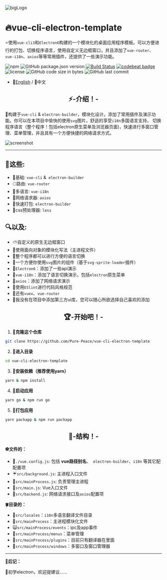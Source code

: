 ![bigLogo](http://otsu.fun/big_logo.png)
# 🔥vue-cli-electron-template
⭐使用`vue-cli3`和`Electron6`构建的一个模块化的桌面应用程序模板。可以方便进行的打包、切换程序语言，使用自定义无边框窗口，并且添加了`vue-router`、`vue-i18n`、`axios`等等常用插件，还提供了一些演示功能。

![npm](https://img.shields.io/npm/v/@vue/cli?color=aa&label=vue-cli)
![GitHub package.json version](https://img.shields.io/github/package-json/v/Pure-Peace/vue-cli-electron-template?color=yellow&logo=yellow&logoColor=yellow)
[![Build Status](https://travis-ci.org/Pure-Peace/vue-cli-electron-template.svg?branch=master)](https://travis-ci.org/Pure-Peace/vue-cli-electron-template)
[![codebeat badge](https://codebeat.co/badges/ee804451-ff1f-4e2f-9858-b0b3e2d96a3f)](https://codebeat.co/projects/github-com-pure-peace-vue-cli-electron-template-master)
![license](https://img.shields.io/badge/license-MIT-000000.svg)
![GitHub code size in bytes](https://img.shields.io/github/languages/code-size/Pure-Peace/vue-cli-electron-template?color=aa&label=Lightweight&logo=aa&logoColor=aa)
![GitHub last commit](https://img.shields.io/github/last-commit/Pure-Peace/vue-cli-electron-template)

- 🌺[English](https://github.com/Pure-Peace/vue-cli-electron-template/blob/master/README.md) / 💖中文

<h2 align="center">⚡-介绍！-</h2>

🚀构建于`vue-cli` & `electron-builder`，模块化设计。添加了常用插件及演示功能。你可以在本项目中愉快的使用`svg`图片，舒适的享受`i18n`多国语言支持， 切换程序语言（整个程序！包括electron原生菜单及浏览器页面)，快速进行多窗口管理、菜单管理，并且具有一个方便快捷的网络请求方式。


![screenshot](http://otsu.fun/shoot_eg.png)

---

## 📘这些:
- 🍊基础: `vue-cli` &` electron-builder`
- 🌕路由: `vue-router`
- 🍁多语言: `vue-i18n`
- 🌝网络请求器: `axios`
- 🚅快速打包: `electron-builder`
- 💚css预处理器: `less`

## 🔍以及:
- ⛅自定义的原生无边框窗口
- 🎨使用面向对象的模块化写法（主进程文件）
- 🍰整个程序都可以进行方便的语言切换
- 🐳一个方便你使用`svg`图片的组件（基于`svg-sprite-loader`插件）
- 🏀`Electron6`：添加了一些api演示
- 🍉`vue-i18n`：添加了语言切换演示，包括`electron`原生菜单
- 🍩`axios`：添加了网络请求演示
- 🌼使用`ESlint`进行代码风格规范
- 🌠还有`vuex`、`vue-router`
- 🍖我没有在项目中添加第三方ui库，您可以随心所欲选择自己喜欢的添加


<h2 align="center">🏆-开始吧！-</h2>


 1. **🍬克隆这个仓库**
 
```bash
git clone https://github.com/Pure-Peace/vue-cli-electron-template
```

 2. **🍮进入目录**
 
```bash
cd vue-cli-electron-template
```

 3. **🍙安装依赖（推荐使用yarn）**
 
```bash
yarn & npm install
```` 


 4. **🌽启动应用**
 
```bash
yarn go & npm run go
```

 5. **🍭打包应用**
 
```bash
yarn packapp & npm run packapp
```


<h2 align="center">🍌-结构！-</h2>

**⚽文件的：**

- 🎰`./vue.config.js`: 包括 **vue路径别名**、` electron-builder`、`i18n` 等其它配配置项
- ☔`src/background.js`: 主进程入口文件
- 🐐`src/mainProcess.js`: 负责管理主进程
- 🚧`src/main.js`: Vue入口文件
- 🏨`src/backend.js`: 网络请求接口及`axios`配置项

**🍀目录的：**

- 🌲`src/locales`：`i18n`多语言翻译文件目录
- 🐓`src/mainProcess`：主进程模块化文件
- 🙀`src/mainProcess/events`：ipc及app事件
- 🌴`src/mainProcess/menus`：菜单管理
- 🐏`src/mainProcess/plugins`：目前只有翻译器在里面
- 🙉`src/mainProcess/windows`：多窗口及窗口管理器

---
**🔞后记：**

🌹初学electron，欢迎提建议……

